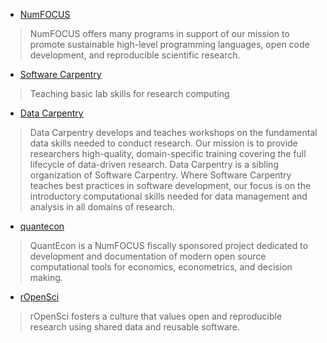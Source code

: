 - [NumFOCUS](http://www.numfocus.org/)
> NumFOCUS offers many programs in support of our mission to promote sustainable high-level programming languages, open code development, and reproducible scientific research.

- [Software Carpentry](https://software-carpentry.org/)
> Teaching basic lab skills for research computing

- [Data Carpentry](http://www.datacarpentry.org/)
> Data Carpentry develops and teaches workshops on the fundamental data skills needed to conduct research. Our mission is to provide researchers high-quality, domain-specific training covering the full lifecycle of data-driven research. Data Carpentry is a sibling organization of Software Carpentry. Where Software Carpentry teaches best practices in software development, our focus is on the introductory computational skills needed for data management and analysis in all domains of research. 

- [quantecon](https://quantecon.org)
> QuantEcon is a NumFOCUS fiscally sponsored project dedicated to development and documentation of modern open source computational tools for economics, econometrics, and decision making.

- [rOpenSci](https://ropensci.org/)
> rOpenSci fosters a culture that values open and reproducible research using shared data and reusable software.